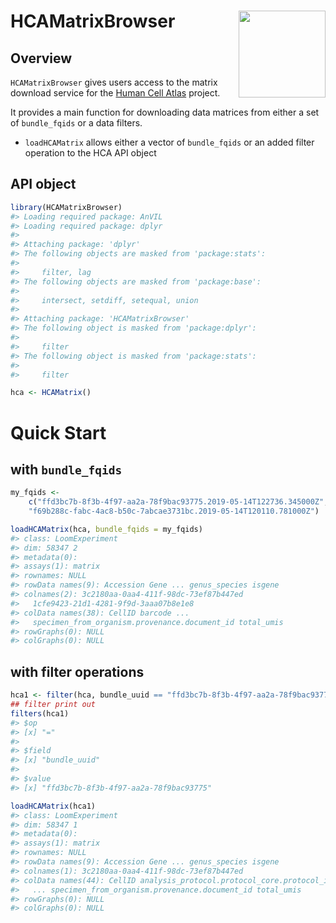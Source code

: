 
# HCAMatrixBrowser <a href='https://bioconductor.org/packages/HCAMatrixBrowser/'><img src='https://raw.githubusercontent.com/Bioconductor/BiocStickers/master/HCAMatrixBrowser/HCAMatrixBrowser.png' align="right" height="139" /></a>

## Overview

`HCAMatrixBrowser` gives users access to the matrix download service for
the [Human Cell Atlas](https://data.humancellatlas.org/) project.

It provides a main function for downloading data matrices from either a
set of `bundle_fqids` or a data filters.

  - `loadHCAMatrix` allows either a vector of `bundle_fqids` or an added
    filter operation to the HCA API object

## API object

``` r
library(HCAMatrixBrowser)
#> Loading required package: AnVIL
#> Loading required package: dplyr
#> 
#> Attaching package: 'dplyr'
#> The following objects are masked from 'package:stats':
#> 
#>     filter, lag
#> The following objects are masked from 'package:base':
#> 
#>     intersect, setdiff, setequal, union
#> 
#> Attaching package: 'HCAMatrixBrowser'
#> The following object is masked from 'package:dplyr':
#> 
#>     filter
#> The following object is masked from 'package:stats':
#> 
#>     filter

hca <- HCAMatrix()
```

# Quick Start

## with `bundle_fqids`

``` r
my_fqids <-
    c("ffd3bc7b-8f3b-4f97-aa2a-78f9bac93775.2019-05-14T122736.345000Z",
    "f69b288c-fabc-4ac8-b50c-7abcae3731bc.2019-05-14T120110.781000Z")

loadHCAMatrix(hca, bundle_fqids = my_fqids)
#> class: LoomExperiment 
#> dim: 58347 2 
#> metadata(0):
#> assays(1): matrix
#> rownames: NULL
#> rowData names(9): Accession Gene ... genus_species isgene
#> colnames(2): 3c2180aa-0aa4-411f-98dc-73ef87b447ed
#>   1cfe9423-21d1-4281-9f9d-3aaa07b8e1e8
#> colData names(38): CellID barcode ...
#>   specimen_from_organism.provenance.document_id total_umis
#> rowGraphs(0): NULL
#> colGraphs(0): NULL
```

## with filter operations

``` r
hca1 <- filter(hca, bundle_uuid == "ffd3bc7b-8f3b-4f97-aa2a-78f9bac93775")
## filter print out
filters(hca1)
#> $op
#> [x] "="
#> 
#> $field
#> [x] "bundle_uuid"
#> 
#> $value
#> [x] "ffd3bc7b-8f3b-4f97-aa2a-78f9bac93775"

loadHCAMatrix(hca1)
#> class: LoomExperiment 
#> dim: 58347 1 
#> metadata(0):
#> assays(1): matrix
#> rownames: NULL
#> rowData names(9): Accession Gene ... genus_species isgene
#> colnames(1): 3c2180aa-0aa4-411f-98dc-73ef87b447ed
#> colData names(44): CellID analysis_protocol.protocol_core.protocol_id
#>   ... specimen_from_organism.provenance.document_id total_umis
#> rowGraphs(0): NULL
#> colGraphs(0): NULL
```
